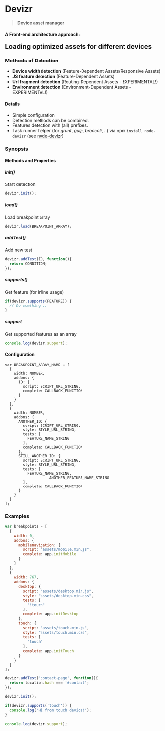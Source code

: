 Devizr
======

<style>
h2 {
	margin-top: 0px;
}
</style>

> **Device asset manager**

#### A Front-end architecture approach:
## Loading optimized assets for different devices

### Methods of Detection
- **Device width detection** (Feature-Dependent Assets/Responsive Assets)
- **JS feature detection** (Feature-Dependent Assets)
- **Url fragment detection** (Routing-Dependent Assets - EXPERIMENTAL!)
- **Environment detection** (Environment-Dependent Assets - EXPERIMENTAL!)

#### Details

- Simple configuration
- Detection methods can be combined.
- Features detection with (all) prefixes.
- Task runner helper (for _grunt_, _gulp_, _broccoli_, ..) via npm ```install node-devizr``` (see [node-devizr](https://github.com/up/node-devizr)) 

### Synopsis

#### Methods and Properties

##### init()
Start detection
```js
devizr.init();
```

##### load()
Load breakpoint array
```js
devizr.load(BREAKPOINT_ARRAY);
```

##### addTest()
Add new test 
```js
devizr.addTest(ID, function(){
  return CONDITION;
});
```

##### supports()
Get feature (for inline usage)
```js
if(devizr.supports(FEATURE)) {
  // Do somthing ..
}
```

##### support
Get supported features as an array
```js
console.log(devizr.support);
```

#### Configuration

```
var BREAKPOINT_ARRAY_NAME = [
  {
    width: NUMBER,
    addons: {
      ID: {
        script: SCRIPT_URL_STRING,
        complete: CALLBACK_FUNCTION
      }
    }
  },
  {
    width: NUMBER,
    addons: {
      ANOTHER_ID: {
        script: SCRIPT_URL_STRING,
        style: STYLE_URL_STRING,
        tests: [
          FEATURE_NAME_STRING
        ],
        complete: CALLBACK_FUNCTION
      },
      STILL_ANOTHER_ID: {
        script: SCRIPT_URL_STRING,
        style: STYLE_URL_STRING,
        tests: [
          FEATURE_NAME_STRING, 
					ANOTHER_FEATURE_NAME_STRING 
        ],
        complete: CALLBACK_FUNCTION
      }
    }
  }
];
```

### Examples

```js
var breakpoints = [
  {
    width: 0,
    addons: {
      mobilenavigation: {
        script: "assets/mobile.min.js",
        complete: app.initMobile
      }
    }
  },
  {
    width: 767,
    addons: {
      desktop: {
        script: "assets/desktop.min.js",
        style: "assets/desktop.min.css",
        tests: [
          "!touch"
        ],
        complete: app.initDesktop
      },
      touch: {
        script: "assets/touch.min.js",
        style: "assets/touch.min.css",
        tests: [
          "touch"
        ],
        complete: app.initTouch
      }
    }
  }
];
```

```js
devizr.addTest('contact-page', function(){
  return location.hash === '#contact';
});
```

```js
devizr.init();
```

```js
if(devizr.supports('touch')) {
  console.log('Hi from touch device!');
}
```

```js
console.log(devizr.support);
```